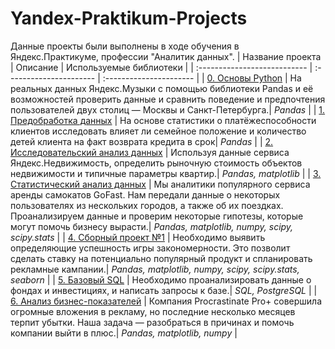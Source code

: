 # Yandex-Praktikum-Projects 
Данные проекты были выполнены в ходе обучения в Яндекс.Практикуме, профессии "Аналитик данных".
| Название проекта | Описание | Используемые библиотеки | 
| :--------------------------- | :---------------------- | :---------------------- |
| [0. Основы Python](https://github.com/Ekaterina-Goshlya/Practicum_projects/tree/ff521235259824ec85cd75791a1f579100bf5c0e/0.%20%D0%9E%D1%81%D0%BD%D0%BE%D0%B2%D1%8B%20Python) | На реальных данных Яндекс.Музыки c помощью библиотеки Pandas и её возможностей проверить данные и сравнить поведение и предпочтения пользователей двух столиц — Москвы и Санкт-Петербурга.| *Pandas* |
| [1. Предобработка данных](https://github.com/Ekaterina-Goshlya/Practicum_projects/tree/2059646d7bfa1fc511cdbc591cf939da1a6e18d0/1.%20%D0%9F%D1%80%D0%B5%D0%B4%D0%BE%D0%B1%D1%80%D0%B0%D0%B1%D0%BE%D1%82%D0%BA%D0%B0%20%D0%B4%D0%B0%D0%BD%D0%BD%D1%8B%D1%85) | На основе статистики о платёжеспособности клиентов исследовать влияет ли семейное положение и количество детей клиента на факт возврата кредита в срок| *Pandas* |
| [2. Исследовательский анализ данных](https://github.com/Ekaterina-Goshlya/Practicum_projects/tree/ec49e5203ff587e1d18253ee500d4f29fbc46b66/2.%20%D0%98%D1%81%D1%81%D0%BB%D0%B5%D0%B4%D0%BE%D0%B2%D0%B0%D1%82%D0%B5%D0%BB%D1%8C%D1%81%D0%BA%D0%B8%D0%B9%20%D0%B0%D0%BD%D0%B0%D0%BB%D0%B8%D0%B7%20%D0%B4%D0%B0%D0%BD%D0%BD%D1%8B%D1%85) | Используя данные сервиса Яндекс.Недвижимость, определить рыночную стоимость объектов недвижимости и типичные параметры квартир.| *Pandas, matplotlib* |
| [3. Статистический анализ данных](https://github.com/Ekaterina-Goshlya/Practicum_projects/tree/abdffde1675ad9d0aca58c705e278a2d21f84ff7/3.%20%D0%A1%D1%82%D0%B0%D1%82%D0%B8%D1%81%D1%82%D0%B8%D1%87%D0%B5%D1%81%D0%BA%D0%B8%D0%B9%20%D0%B0%D0%BD%D0%B0%D0%BB%D0%B8%D0%B7%20%D0%B4%D0%B0%D0%BD%D0%BD%D1%8B%D1%85) | Мы аналитики популярного сервиса аренды самокатов GoFast. Нам передали данные о некоторых пользователях из нескольких городов, а также об их поездках. Проанализируем данные и проверим некоторые гипотезы, которые могут помочь бизнесу вырасти.| *Pandas, matplotlib, numpy, scipy, scipy.stats* |
| [4. Сборный проект №1](https://github.com/Ekaterina-Goshlya/Practicum_projects/tree/89256987ddf4300451fb25ccf3b346fe34288f7a/4.%20%D0%A1%D0%B1%D0%BE%D1%80%D0%BD%D1%8B%D0%B9%20%D0%BF%D1%80%D0%BE%D0%B5%D0%BA%D1%82%20%E2%84%961) | Необходимо выявить определяющие успешность игры закономерности. Это позволит сделать ставку на потенциально популярный продукт и спланировать рекламные кампании.| *Pandas, matplotlib, numpy, scipy, scipy.stats, seaborn* |
| [5. Базовый SQL](https://github.com/Ekaterina-Goshlya/Practicum_projects/tree/7a7ff899cb72bded6d49076a66855705ca8023c8/5.%20%D0%91%D0%B0%D0%B7%D0%BE%D0%B2%D1%8B%D0%B9%20SQL) | Необходимо проанализировать данные о фондах и инвестициях, и написать запросы к базе.| *SQL, PostgreSQL* |
| [6. Анализ бизнес-показателей](https://github.com/Ekaterina-Goshlya/Practicum_projects/tree/86105cef7904a2a8415cd09995f99f799858eaee/6.%20%D0%90%D0%BD%D0%B0%D0%BB%D0%B8%D0%B7%20%D0%B1%D0%B8%D0%B7%D0%BD%D0%B5%D1%81-%D0%BF%D0%BE%D0%BA%D0%B0%D0%B7%D0%B0%D1%82%D0%B5%D0%BB%D0%B5%D0%B9) | Компания Procrastinate Pro+ совершила огромные вложения в рекламу, но последние несколько месяцев терпит убытки. Наша задача — разобраться в причинах и помочь компании выйти в плюс.| *Pandas, matplotlib, numpy* |


